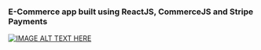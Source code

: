 ### E-Commerce app built using ReactJS, CommerceJS and Stripe Payments
[![IMAGE ALT TEXT HERE](https://upload.wikimedia.org/wikipedia/commons/3/3f/YOUTUBE--SOCIAL-PLAY.png)](https://www.youtube.com/watch?v=5vdRJeWkwzg)
